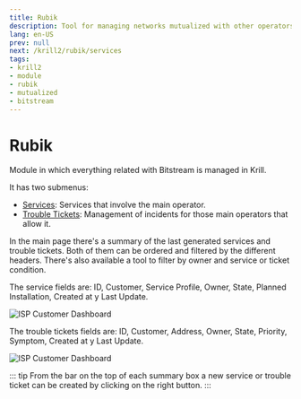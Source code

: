 ```yaml
---
title: Rubik
description: Tool for managing networks mutualized with other operators.
lang: en-US
prev: null
next: /krill2/rubik/services
tags:
- krill2
- module
- rubik
- mutualized
- bitstream
---
```

# Rubik

Module in which everything related with Bitstream is managed in Krill.

It has two submenus:
- [Services](/guide/krill2/rubik/services): Services that involve the main operator.
- [Trouble Tickets](/guide/krill2/rubik/trouble-tickets): Management of incidents for those main operators that allow it.

In the main page there's a summary of the last generated services and trouble tickets. Both of them can be ordered and filtered by the different headers. There's also available a tool to filter by owner and service or ticket condition.

The service fields are: ID, Customer, Service Profile, Owner, State, Planned Installation, Created at y Last Update.

![ISP Customer Dashboard](/img/krill2/rubik/0001.png)

The trouble tickets fields are: ID, Customer, Address, Owner, State, Priority, Symptom, Created at y Last Update.

![ISP Customer Dashboard](/img/krill2/rubik/0002.png)

::: tip
From the bar on the top of each summary box a new service or trouble ticket can be created by clicking on the right button.
:::
